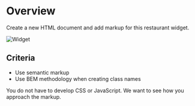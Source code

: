 # Overview

Create a new HTML document and add markup for this restaurant widget.

![Widget](https://github.com/o3world/front-end-interview/blob/feature-revisions-062017/4-widget/widget.jpg)

## Criteria

* Use semantic markup 
* Use BEM methodology when creating class names

You do not have to develop CSS or JavaScript. We want to see how you
approach the markup.
